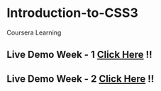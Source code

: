 # Introduction-to-CSS3
Coursera Learning


## Live Demo Week - 1  [Click Here](https://ruchirtoshniwal.github.io/Introduction-to-CSS3/week1/) !!

## Live Demo Week - 2  [Click Here](https://ruchirtoshniwal.github.io/Introduction-to-CSS3/week2/) !!
